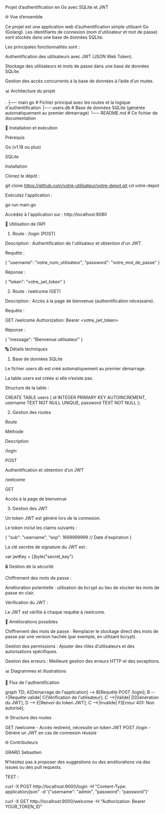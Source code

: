 Projet d’authentification en Go avec SQLite et JWT

🌐 Vue d’ensemble

Ce projet est une application web d’authentification simple utilisant Go (Golang). Les identifiants de connexion (nom d'utilisateur et mot de passe) sont stockés dans une base de données SQLite.

Les principales fonctionnalités sont :

Authentification des utilisateurs avec JWT (JSON Web Token).

Stockage des utilisateurs et mots de passe dans une base de données SQLite.

Gestion des accès concurrents à la base de données à l’aide d’un mutex.

📊 Architecture du projet

.
├── main.go        # Fichier principal avec les routes et la logique d'authentification
├── users.db       # Base de données SQLite (générée automatiquement au premier démarrage)
└── README.md      # Ce fichier de documentation

📘 Installation et exécution

Prérequis

Go (v1.18 ou plus)

SQLite

Installation

Clonez le dépôt :

git clone https://github.com/votre-utilisateur/votre-depot.git
cd votre-depot

Exécutez l'application :

go run main.go

Accédez à l'application sur :
http://localhost:8080

🔧 Utilisation de l’API

1. Route : /login (POST)

Description : Authentification de l'utilisateur et obtention d'un JWT.

Requête :

{
  "username": "votre_nom_utilisateur",
  "password": "votre_mot_de_passe"
}

Réponse :

{
  "token": "votre_jwt_token"
}

2. Route : /welcome (GET)

Description : Accès à la page de bienvenue (authentification nécessaire).

Requête :

GET /welcome
Authorization: Bearer <votre_jwt_token>

Réponse :

{
  "message": "Bienvenue utilisateur"
}

🔠 Détails techniques

1. Base de données SQLite

Le fichier users.db est créé automatiquement au premier démarrage.

La table users est créée si elle n’existe pas.

Structure de la table :

CREATE TABLE users (
  id INTEGER PRIMARY KEY AUTOINCREMENT,
  username TEXT NOT NULL UNIQUE,
  password TEXT NOT NULL
);

2. Gestion des routes

Route

Méthode

Description

/login

POST

Authentification et obtention d’un JWT

/welcome

GET

Accès à la page de bienvenue

3. Gestion des JWT

Un token JWT est généré lors de la connexion.

Le token inclut les claims suivants :

{
  "sub": "username",
  "exp": 1699999999 // Date d'expiration
}

La clé secrète de signature du JWT est :

var jwtKey = []byte("secret_key")

🔒 Gestion de la sécurité

Chiffrement des mots de passe :

Amélioration potentielle : utilisation de bcrypt au lieu de stocker les mots de passe en clair.

Vérification du JWT :

Le JWT est vérifié à chaque requête à /welcome.

🔄 Améliorations possibles

Chiffrement des mots de passe : Remplacer le stockage direct des mots de passe par une version hachée (par exemple, en utilisant bcrypt).

Gestion des permissions : Ajouter des rôles d’utilisateurs et des autorisations spécifiques.

Gestion des erreurs : Meilleure gestion des erreurs HTTP et des exceptions.

📊 Diagrammes et illustrations

🔄 Flux de l'authentification

graph TD;
    A[Démarrage de l'application] --> B[Requête POST /login];
    B -->|Requête valide| C{Vérification de l'utilisateur};
    C -->|Valide| D[Génération du JWT];
    D --> E[Renvoi du token JWT];
    C -->|Invalide| F[Erreur 401: Non autorisé];

🌐 Structure des routes

GET  /welcome     - Accès restreint, nécessite un token JWT
POST /login       - Génère un JWT en cas de connexion réussie

🌐 Contributeurs

GRARD Sebastien

N’hésitez pas à proposer des suggestions ou des améliorations via des issues ou des pull requests.

TEST : 

curl -X POST http://localhost:9000/login -H "Content-Type: application/json" -d '{"username": "admin", "password": "password"}'

curl -X GET http://localhost:9000/welcome -H "Authorization: Bearer YOUR_TOKEN_ID"